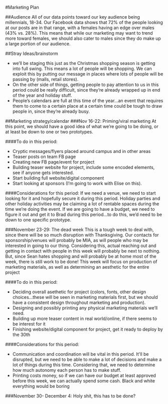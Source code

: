 #Marketing Plan

##Audience
All of our data points toward our key audience being millennials, 18-34. Our Facebook data shows that 72% of the people looking at our posts are in that range, with a females having an edge over males (43% vs. 28%). This means that while our marketing may want to trend more toward females, we should also cater to males since they do make up a large portion of our audience.

##Stray Ideas/brainstorm

- we’ll be staging this just as the Christmas shopping season is getting into full swing. This means a lot of people will be shopping. We can exploit this by putting our message in places where lots of people will be passing by (malls, retail stores).
- On the other side of things, getting people to pay attention to us in this period could be really difficult, since they’re already wrapped up in end of the year and holiday stuff.
- People’s calendars are full at this time of the year...an event that requires them to come to a certain place at a certain time could be tough to draw people in, since they’re already busy.

##Marketing strategy/calendar
###Nov 16-22: Priming/viral marketing
At this point, we should have a good idea of what we’re going to be doing, or at least be down to one or two prototypes. 

####To do in this period:
- Cryptic messages/flyers placed around campus and in other areas
- Teaser posts on team FB page
- Creating new FB page/event for project
- Building teaser website for project, include some encoded elements, see if anyone gets interested. 
- Start building full website/digital component
- Start looking at sponsors (I’m going to work with Elise on this).

####Considerations for this period:
If we need a venue, we need to start looking for it and hopefully secure it during this period. Holiday parties and other holiday activities may be claiming a lot of rentable spaces during the time we’re doing the event.
If we are going to have a budget, we need to figure it out and get it to Brad during this period...to do this, we’d need to be down to one specific prototype.

###November 23-29: The dead week
This is a tough week to deal with, since there will be so much disruption with Thanksgiving. Our contacts for sponsorship/venues will probably be MIA, as will people who may be interested in going to our thing. 
Considering this, actual reaching out and getting in contact with people in this week will probably be next to nothing. But, since Sean hates shopping and will probably be at home most of the week, there is still work to be done! This week will focus on production of marketing materials, as well as determining an aesthetic for the entire project

####To do in this period:
- Deciding overall asethetic for project (colors, fonts, other design choices...these will be seen in marketing materials first, but we should have a consistent design throughout marketing and production).
- Designing and possibly printing any physical marketing materials we’ll need.
- Building up more teaser content in real world/online, if there seems to be interest for it
- Finishing website/digital component for project, get it ready to deploy by the 30th

####Considerations for this period:
- Communication and coordination will be vital in this period. It'll be disrupted, but we need to be able to make a lot of decisions and make a lot of things during this time. Considering that, we need to determine how much autonomy each person has to make stuff.
- Printing costs money, so if we can have our budget at least approved before this week, we can actually spend some cash. Black and white everything would be boring

###November 30- December 4: Holy shit, this has to be done?



